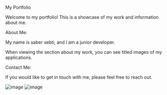 My Portfolio                                                             


Welcome to my portfolio! This is a showcase of my work and information about me.                                                   

About Me:                                                  

My name is saber sebti, and I am a junior developer.







When viewing the section about my work, you can see titled images of my applications.

Contact Me:

If you would like to get in touch with me, please feel free to reach out. 




![image](https://user-images.githubusercontent.com/76743603/224087234-67333472-de51-44e5-989b-899a4a8b4075.png)
![image](https://user-images.githubusercontent.com/76743603/224087446-c054b16a-eca1-418e-ac58-6cdee2ddaa79.png)
